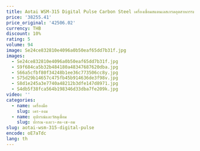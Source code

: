 ```yaml
---
title: Aotai WSM-315 Digital Pulse Carbon Steel เครื่องเชื่อมสแตนเลสเกรดอุตสาหกรรม 380V เครื่องเชื่อม
price: '38255.41'
price_original: '42506.02'
currency: THB
discount: 10%
rating: 5
volume: 94
image: Se24ce832810e4096a0b50eaf65dd7b31f.jpg
images:
  - Se24ce832810e4096a0b50eaf65dd7b31f.jpg
  - S9f684ca5b32b484180a48347687620dba.jpg
  - S66a5cfbf80f34248b1ee36c773506cc8y.jpg
  - S75d29b14657c475fb45b914636de3f98v.jpg
  - S8d1e245a3e7740a48212b3dfe147d8971.jpg
  - S4db5f38fca564b198346d33dba7fe209k.jpg
video: ''
categories:
  - name: เครื่องมือ
    slug: เคร-องม
  - name: อุปกรณ์และวัสดุเชื่อม
    slug: ปกรณ-และว-สด-เช-อม
slug: aotai-wsm-315-digital-pulse
encode: oE7aTdc
lang: th
---
```

  